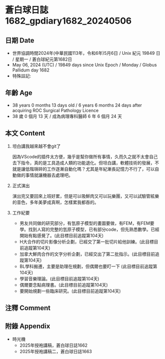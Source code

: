 [_metadata_:encoding]: - "utf-8"
[_metadata_:language]: - "zh-Hant-TW"
[_metadata_:fileformat]: - "markdown"
[_metadata_:MIME_type]: - "text/plain"
[_metadata_:markdown_version]: - "commonmark version 0.30"
[_metadata_:markdown_spec]: - "https://spec.commonmark.org/0.30/"

# 蒼白球日誌1682_gpdiary1682_20240506 #

## 日期 Date ##

* 世界協調時間2024年(中華民國113年，令和6年)5月6日 / Unix 紀元 19849 日 / 星期一 / 蒼白球紀元第1682日
* May 06, 2024 (UTC) / 19849 days since Unix Epoch / Monday / Globus Pallidum day 1682
* 特殊註記:

## 年齡 Age ##

* 38 years 0 months 13 days old / 6 years 6 months 24 days after acquiring ROC Surgical Pathology Licence
* 38 歲 0 個月 13 天 / 成為病理專科醫師 6 年 6 個月 24 天

## 本文 Content ##

1. 坦白講我越來越不會git了

    因為VScode的插件太方便，幾乎是幫你做所有事情，久而久之就不太會自己去下指令，真的是工具造成人類的功能退化。但坦白講，軟體技術的發展，不就是讓低階瑣碎的工作逐漸自動化嗎？尤其是年紀漸長記憶力不行了，可以自動做的事情就讓機器去處理吧。

2. 正式演出

    演出完又要回來上班好累，但是可以吸鮮肉又可以玩樂團，又可以試驗管絃樂的音色，多年美夢成真啊，怎樣累我都吞的。

3. 工作紀要

    - 男友共同做的研究部分，有氫原子模型的畫圖要做，有FEM，有FEM要學。找到人寫的完整的氫原子模型，已有部分code，但先熟悉數學。已經開始有點感覺了。(此目標目前追蹤第104天)
    - H大合作的切片影像分析企劃，已經交了第一批切片給他訓練。(此目標目前追蹤第104天)
    - 加拿大鮮肉合作的文字分析企劃，已經交出了第二批指示。(此目標目前追蹤第104天)
    - BL學科搬遷，主要是助理在規劃，但偶爾也要盯一下 (此目標目前追蹤第104天)
    - 學習音樂理論。(此目標目前追蹤第104天)
    - 偶爾要念點病理書。(此目標目前追蹤第104天)
    - 要開始規劃一些臨床研究。(此目標目前追蹤第104天)

## 注釋 Comment ##


## 附錄 Appendix ##

* 時光機
    - 2025年授袍講稿，蒼白球日誌1662
    - 2025年授袍講稿二，蒼白球日誌1663
